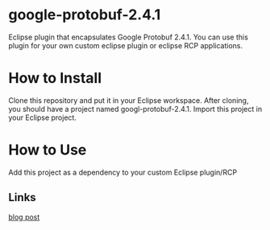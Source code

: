 google-protobuf-2.4.1
=====================

Eclipse plugin that encapsulates Google Protobuf 2.4.1. You can use this plugin for your own custom eclipse plugin or eclipse RCP applications.

How to Install
=====================
Clone this repository and put it in your Eclipse workspace. After cloning, you should have a project named googl-protobuf-2.4.1. Import this project in your Eclipse project.

How to Use
=====================
Add this project as a dependency to your custom Eclipse plugin/RCP

## Links

[blog post](http://hemantasapkota.github.io/posts/getting-started-with-google-protobuf-in-eclipse/)
